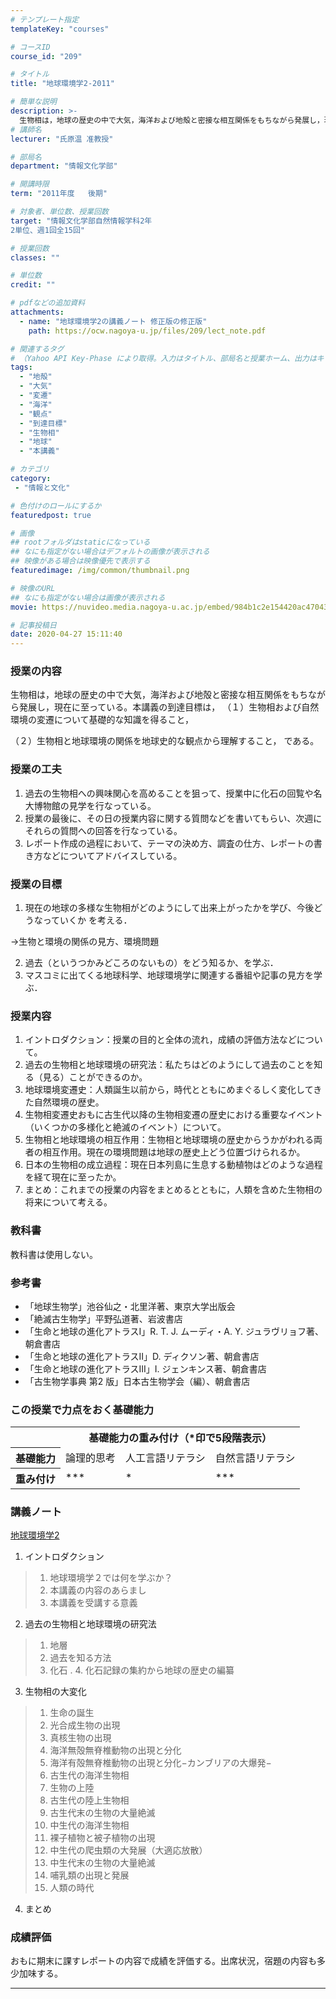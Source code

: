 ```yaml
---
# テンプレート指定
templateKey: "courses"

# コースID
course_id: "209"

# タイトル
title: "地球環境学2-2011"

# 簡単な説明
description: >-
  生物相は，地球の歴史の中で大気，海洋および地殻と密接な相互関係をもちながら発展し，現在に至っている。本講義の到達目標は， （１）生物相および自然環境の変遷について基礎的な知識を得ること，  （２）生物相と地球環境の関係を地球史的な観点から理解すること，  である。 ....
# 講師名
lecturer: "氏原温 准教授"

# 部局名
department: "情報文化学部"

# 開講時限
term: "2011年度	後期"

# 対象者、単位数、授業回数
target: "情報文化学部自然情報学科2年
2単位、週1回全15回"

# 授業回数
classes: ""

# 単位数
credit: ""

# pdfなどの追加資料
attachments:
  - name: "地球環境学2の講義ノート 修正版の修正版" 
    path: https://ocw.nagoya-u.jp/files/209/lect_note.pdf

# 関連するタグ
# （Yahoo API Key-Phase により取得。入力はタイトル、部局名と授業ホーム、出力はキーフレーズ（tags））
tags:
  - "地殻"
  - "大気"
  - "変遷"
  - "海洋"
  - "観点"
  - "到達目標"
  - "生物相"
  - "地球"
  - "本講義"

# カテゴリ
category:
 - "情報と文化"

# 色付けのロールにするか
featuredpost: true

# 画像
## rootフォルダはstaticになっている
## なにも指定がない場合はデフォルトの画像が表示される
## 映像がある場合は映像優先で表示する
featuredimage: /img/common/thumbnail.png

# 映像のURL
## なにも指定がない場合は画像が表示される
movie: https://nuvideo.media.nagoya-u.ac.jp/embed/984b1c2e154420ac4704334110b13ffda505617f

# 記事投稿日
date: 2020-04-27 15:11:40
---
```


### 授業の内容

生物相は，地球の歴史の中で大気，海洋および地殻と密接な相互関係をもちながら発展し，現在に至っている。本講義の到達目標は， （１）生物相および自然環境の変遷について基礎的な知識を得ること，


（２）生物相と地球環境の関係を地球史的な観点から理解すること，
である。</p>


### 授業の工夫

1. 過去の生物相への興味関心を高めることを狙って、授業中に化石の回覧や名大博物館の見学を行なっている。
2. 授業の最後に、その日の授業内容に関する質問などを書いてもらい、次週にそれらの質問への回答を行なっている。
3. レポート作成の過程において、テーマの決め方、調査の仕方、レポートの書き方などについてアドバイスしている。





### 授業の目標

1.  現在の地球の多様な生物相がどのようにして出来上がったかを学び、今後どうなっていくか
を考える．

→生物と環境の関係の見方、環境問題

2.  過去（というつかみどころのないもの）をどう知るか、を学ぶ．
3.  マスコミに出てくる地球科学、地球環境学に関連する番組や記事の見方を学ぶ．

### 授業内容

1.  イントロダクション：授業の目的と全体の流れ，成績の評価方法などについて。
2.  過去の生物相と地球環境の研究法：私たちはどのようにして過去のことを知る（見る）ことができるのか。
3.  地球環境変遷史：人類誕生以前から，時代とともにめまぐるしく変化してきた自然環境の歴史。
4.  生物相変遷史おもに古生代以降の生物相変遷の歴史における重要なイベント（いくつかの多様化と絶滅のイベント）について。
5.  生物相と地球環境の相互作用：生物相と地球環境の歴史からうかがわれる両者の相互作用。現在の環境問題は地球の歴史上どう位置づけられるか。
6.  日本の生物相の成立過程：現在日本列島に生息する動植物はどのような過程を経て現在に至ったか。
7.  まとめ：これまでの授業の内容をまとめるとともに，人類を含めた生物相の将来について考える。

### 教科書

教科書は使用しない。

### 参考書

* 「地球生物学」池谷仙之・北里洋著、東京大学出版会
* 「絶滅古生物学」平野弘道著、岩波書店
* 「生命と地球の進化アトラスI」R. T. J. ムーディ・A. Y. ジュラヴリョフ著、朝倉書店
* 「生命と地球の進化アトラスII」D. ディクソン著、朝倉書店
* 「生命と地球の進化アトラスIII」I. ジェンキンス著、朝倉書店
* 「古生物学事典 第2 版」日本古生物学会（編）、朝倉書店


### この授業で力点をおく基礎能力

<table class="basic" width="455">
<tr>
<th></th>
<th colspan=3 class="center">基礎能力の重み付け（*印で5段階表示）</th>
</tr>
<tr>
<th class="center">基礎能力</th>
<td class="center">論理的思考</td>
<td class="center">人工言語リテラシ</td>
<td class="center">自然言語リテラシ</td>
</tr>
<tr>
<th class="center">重み付け</th>
<td class="center">***</td>
<td class="center">*</td>
<td class="center">***</td>
</tr>
</table>





### 講義ノート

[地球環境学2](https://ocw.nagoya-u.jp/files/209/lect_note.pdf) 
1. イントロダクション
> 1. 地球環境学２では何を学ぶか？
> 2. 本講義の内容のあらまし
> 3. 本講義を受講する意義
2. 過去の生物相と地球環境の研究法
> 1. 地層
> 2. 過去を知る方法
> 3. 化石
. 4. 化石記録の集約から地球の歴史の編纂
3. 生物相の大変化
> 1. 生命の誕生
> 2. 光合成生物の出現
> 3. 真核生物の出現
> 4. 海洋無殻無脊椎動物の出現と分化
> 5. 海洋有殻無脊椎動物の出現と分化−カンブリアの大爆発−
> 6. 古生代の海洋生物相
> 7. 生物の上陸
> 8. 古生代の陸上生物相
> 9. 古生代末の生物の大量絶滅
> 10. 中生代の海洋生物相
> 11. 裸子植物と被子植物の出現
> 12. 中生代の爬虫類の大発展（大適応放散）
> 13. 中生代末の生物の大量絶滅
> 14. 哺乳類の出現と発展
> 15. 人類の時代
4. まとめ






### 成績評価

おもに期末に課すレポートの内容で成績を評価する。出席状況，宿題の内容も多少加味する。



-----